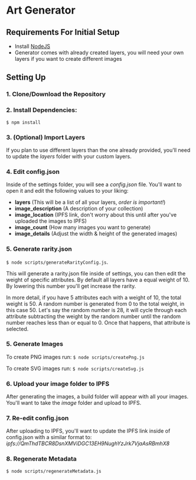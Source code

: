 # Art Generator

## Requirements For Initial Setup
- Install [NodeJS](https://nodejs.org/en/)
- Generator comes with already created layers, you will need your own layers if you want to create different images

## Setting Up
### 1. Clone/Download the Repository

### 2. Install Dependencies:
`$ npm install`

### 3. (Optional) Import Layers
If you plan to use different layers than the one already provided, you'll need to update the *layers* folder with your custom layers.

### 4. Edit config.json
Inside of the settings folder, you will see a *config.json* file. You'll want to open it and edit the following values to your liking:
- **layers** (This will be a list of all your layers, *order is important!*)
- **image_description** (A description of your collection)
- **image_location** (IPFS link, don't worry about this until after you've uploaded the images to IPFS)
- **image_count** (How many images you want to generate)
- **image_details** (Adjust the width & height of the generated images)

### 5. Generate rarity.json
`$ node scripts/generateRarityConfig.js`.

This will generate a rarity.json file inside of settings, you can then edit the weight of specific attributes. By default all layers have a equal weight of 10. By lowering this number you'll get increase the rarity.

In more detail, if you have 5 attributes each with a weight of 10, the total weight is 50. A random number is generated from 0 to the total weight, in this case 50. Let's say the random number is 28, it will cycle through each attribute subtracting the weight by the random number until the random number reaches less than or equal to 0. Once that happens, that attribute is selected. 

### 5. Generate Images
To create PNG images run:
`$ node scripts/createPng.js`

To create SVG images run:
`$ node scripts/createSvg.js`

### 6. Upload your image folder to IPFS
After generating the images, a build folder will appear with all your images. You'll want to take the *image* folder and upload to IPFS.

### 7. Re-edit config.json
After uploading to IPFS, you'll want to update the IPFS link inside of config.json with a similar format to:
*ipfs://QmThdTBCR8DsnXMViDGC13EH9NughYzJrk7VjaAsRBmhX8*

### 8. Regenerate Metadata
`$ node scripts/regenerateMetadata.js`